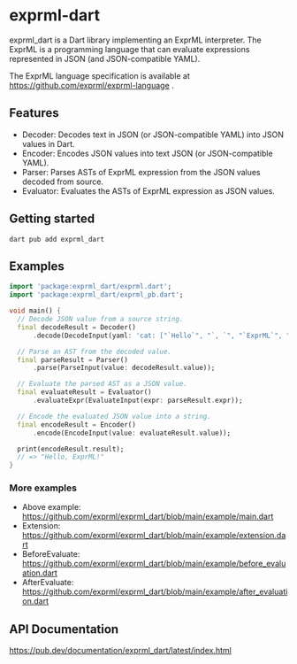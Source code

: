 # exprml-dart

exprml_dart is a Dart library implementing an ExprML interpreter.
The ExprML is a programming language that can evaluate expressions represented in JSON (and JSON-compatible YAML).

The ExprML language specification is available at https://github.com/exprml/exprml-language .

## Features

- Decoder: Decodes text in JSON (or JSON-compatible YAML) into JSON values in Dart.
- Encoder: Encodes JSON values into text JSON (or JSON-compatible YAML).
- Parser: Parses ASTs of ExprML expression from the JSON values decoded from source.
- Evaluator: Evaluates the ASTs of ExprML expression as JSON values.

## Getting started

```shell
dart pub add exprml_dart
```

## Examples

```dart
import 'package:exprml_dart/exprml.dart';
import 'package:exprml_dart/exprml_pb.dart';

void main() {
  // Decode JSON value from a source string.
  final decodeResult = Decoder()
      .decode(DecodeInput(yaml: 'cat: ["`Hello`", "`, `", "`ExprML`", "`!`"]'));

  // Parse an AST from the decoded value.
  final parseResult = Parser()
      .parse(ParseInput(value: decodeResult.value));

  // Evaluate the parsed AST as a JSON value.
  final evaluateResult = Evaluator()
      .evaluateExpr(EvaluateInput(expr: parseResult.expr));

  // Encode the evaluated JSON value into a string.
  final encodeResult = Encoder()
      .encode(EncodeInput(value: evaluateResult.value));

  print(encodeResult.result);
  // => "Hello, ExprML!"
}
```

### More examples

- Above example: https://github.com/exprml/exprml_dart/blob/main/example/main.dart
- Extension: https://github.com/exprml/exprml_dart/blob/main/example/extension.dart
- BeforeEvaluate: https://github.com/exprml/exprml_dart/blob/main/example/before_evaluation.dart
- AfterEvaluate: https://github.com/exprml/exprml_dart/blob/main/example/after_evaluation.dart

## API Documentation

https://pub.dev/documentation/exprml_dart/latest/index.html

